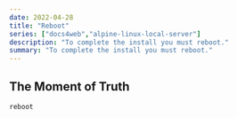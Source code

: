 ```yaml
---
date: 2022-04-28
title: "Reboot"
series: ["docs4web","alpine-linux-local-server"]
description: "To complete the install you must reboot."
summary: "To complete the install you must reboot."
---
```


## The Moment of Truth

``` shell
reboot
```
